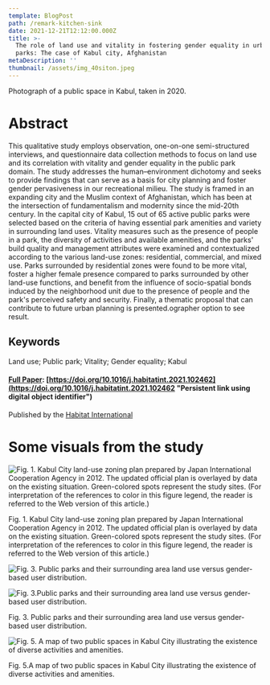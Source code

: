 ```yaml
---
template: BlogPost
path: /remark-kitchen-sink
date: 2021-12-21T12:12:00.000Z
title: >-
  The role of land use and vitality in fostering gender equality in urban public
  parks: The case of Kabul city, Afghanistan
metaDescription: ''
thumbnail: /assets/img_40siton.jpeg
---
```

Photograph of a public space in Kabul, taken in 2020.

# Abstract

This qualitative study employs observation, one-on-one semi-structured interviews, and questionnaire data collection methods to focus on land use and its correlation with vitality and gender equality in the public park domain. The study addresses the human–environment dichotomy and seeks to provide findings that can serve as a basis for city planning and foster gender pervasiveness in our recreational milieu. The study is framed in an expanding city and the Muslim context of Afghanistan, which has been at the intersection of fundamentalism and modernity since the mid-20th century. In the capital city of Kabul, 15 out of 65 active public parks were selected based on the criteria of having essential park amenities and variety in surrounding land uses. Vitality measures such as the presence of people in a park, the diversity of activities and available amenities, and the parks' build quality and management attributes were examined and contextualized according to the various land-use zones: residential, commercial, and mixed use. Parks surrounded by residential zones were found to be more vital, foster a higher female presence compared to parks surrounded by other land-use functions, and benefit from the influence of socio-spatial bonds induced by the neighborhood unit due to the presence of people and the park's perceived safety and security. Finally, a thematic proposal that can contribute to future urban planning is presented.ographer option to see result.

## Keywords

Land use; Public park; Vitality; Gender equality; Kabul

#### **[F﻿ull Paper](https://doi.org/10.1016/j.habitatint.2021.102462): [https://doi.org/10.1016/j.habitatint.2021.102462](https://doi.org/10.1016/j.habitatint.2021.102462 "Persistent link using digital object identifier")**

P﻿ublished by the [Habitat International](https://www.sciencedirect.com/journal/habitat-international "Go to Habitat International on ScienceDirect")

# Some visuals from the study

![Fig. 1. Kabul City land-use zoning plan prepared by Japan International Cooperation Agency in 2012. The updated official plan is overlayed by data on the existing situation. Green-colored spots represent the study sites. (For interpretation of the references to color in this figure legend, the reader is referred to the Web version of this article.)](/assets/1-s2.0-S019739752100151X-gr1_lrg.jpg "Fig. 1. ")

Fig. 1. Kabul City land-use zoning plan prepared by Japan International Cooperation Agency in 2012. The updated official plan is overlayed by data on the existing situation. Green-colored spots represent the study sites. (For interpretation of the references to color in this figure legend, the reader is referred to the Web version of this article.)

![](/assets/1-s2.0-S019739752100151X-gr3a_lrg.jpg "Fig. 3. Public parks and their surrounding area land use versus gender-based user distribution.")

![Fig. 3.Public parks and their surrounding area land use versus gender-based user distribution.](/assets/1-s2.0-S019739752100151X-gr3b_lrg.jpg "Fig. 3.")

Fig. 3. Public parks and their surrounding area land use versus gender-based user distribution.

![Fig. 5. A map of two public spaces in Kabul City illustrating the existence of diverse activities and amenities.](/assets/1-s2.0-S019739752100151X-gr5_lrg.jpg "Fig. 5. ")

Fig. 5.A map of two public spaces in Kabul City illustrating the existence of diverse activities and amenities.
